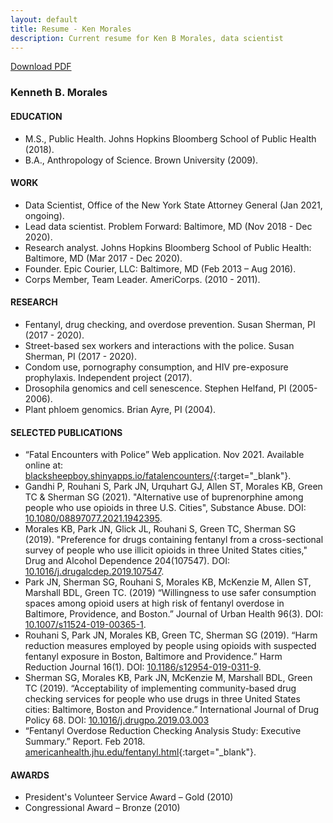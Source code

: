 ```yaml
---
layout: default
title: Resume - Ken Morales
description: Current resume for Ken B Morales, data scientist
---
```


<a href="/files/kbmorales_cv.pdf" target = "_blank">Download PDF</a>

### Kenneth B. Morales

#### EDUCATION

* M.S., Public Health. Johns Hopkins Bloomberg School of Public Health (2018).
* B.A., Anthropology of Science. Brown University (2009).

#### WORK

* Data Scientist, Office of the New York State Attorney General (Jan 2021, ongoing). 
* Lead data scientist. Problem Forward: Baltimore, MD (Nov 2018 - Dec 2020).
* Research analyst. Johns Hopkins Bloomberg School of Public Health: Baltimore, MD (Mar 2017 - Dec 2020).
* Founder. Epic Courier, LLC: Baltimore, MD (Feb 2013 – Aug 2016).
* Corps Member, Team Leader. AmeriCorps. (2010 - 2011).

#### RESEARCH

- Fentanyl, drug checking, and overdose prevention. Susan Sherman, PI (2017 - 2020).
- Street-based sex workers and interactions with the police. Susan Sherman, PI (2017 - 2020).
- Condom use, pornography consumption, and HIV pre-exposure prophylaxis. Independent project (2017).
- Drosophila genomics and cell senescence. Stephen Helfand, PI (2005-2006).
- Plant phloem genomics. Brian Ayre, PI (2004).

#### SELECTED PUBLICATIONS

- “Fatal Encounters with Police” Web application. Nov 2021. Available online at: [blacksheepboy.shinyapps.io/fatalencounters/](https://blacksheepboy.shinyapps.io/fatalencounters/){:target="_blank"}.
-  Gandhi P, Rouhani S, Park JN, Urquhart GJ, Allen ST, Morales KB, Green TC & Sherman SG (2021). "Alternative use of buprenorphine among people who use opioids in three U.S. Cities", Substance Abuse. DOI: [10.1080/08897077.2021.1942395](https://doi.org/10.1080/08897077.2021.1942395).
- Morales KB, Park JN, Glick JL, Rouhani S, Green TC, Sherman SG (2019). "Preference for drugs containing fentanyl from a cross-sectional survey of people who use illicit opioids in three United States cities," Drug and Alcohol Dependence 204(107547). DOI: [10.1016/j.drugalcdep.2019.107547](https://doi.org/10.1016/j.drugalcdep.2019.107547). 
- Park JN, Sherman SG, Rouhani S, Morales KB, McKenzie M, Allen ST, Marshall BDL, Green TC. (2019) “Willingness to use safer consumption spaces among opioid users at high risk of fentanyl overdose in Baltimore, Providence, and Boston.” Journal of Urban Health 96(3). DOI: [10.1007/s11524-019-00365-1](https://doi.org/10.1007/s11524-019-00365-1).
- Rouhani S, Park JN, Morales KB, Green TC, Sherman SG (2019). “Harm reduction measures employed by people using opioids with suspected fentanyl exposure in Boston, Baltimore and Providence.” Harm Reduction Journal 16(1). DOI: [10.1186/s12954-019-0311-9](https://doi.org/10.1186/s12954-019-0311-9).
- Sherman SG, Morales KB, Park JN, McKenzie M, Marshall BDL, Green TC (2019). “Acceptability of implementing community-based drug checking services for people who use drugs in three United States cities: Baltimore, Boston and Providence.” International Journal of Drug Policy 68. DOI: [10.1016/j.drugpo.2019.03.003](https://doi.org/10.1016/j.drugpo.2019.03.003)
- “Fentanyl Overdose Reduction Checking Analysis Study: Executive Summary.” Report. Feb 2018. [americanhealth.jhu.edu/fentanyl.html](https://americanhealth.jhu.edu/fentanyl){:target="_blank"}.

#### AWARDS

- President's Volunteer Service Award – Gold (2010)
- Congressional Award – Bronze (2010)